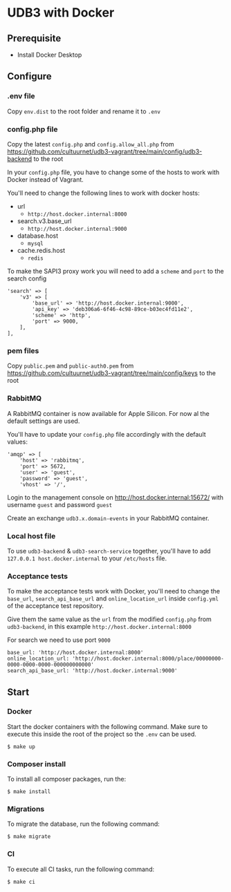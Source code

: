 # UDB3 with Docker

## Prerequisite
- Install Docker Desktop

## Configure

### .env file
Copy `env.dist` to the root folder and rename it to `.env`

### config.php file

Copy the latest `config.php` and `config.allow_all.php` from https://github.com/cultuurnet/udb3-vagrant/tree/main/config/udb3-backend to the root

In your `config.php` file, you have to change some of the hosts to work with Docker instead of Vagrant.

You'll need to change the following lines to work with docker hosts:
- url
  - `http://host.docker.internal:8000`
- search.v3.base_url
  - `http://host.docker.internal:9000`
- database.host
  - `mysql`
- cache.redis.host
  - `redis`

To make the SAPI3 proxy work you will need to add a `scheme` and `port` to the search config

```
'search' => [
    'v3' => [
        'base_url' => 'http://host.docker.internal:9000',
        'api_key' => 'deb306a6-6f46-4c98-89ce-b03ec4fd11e2',
        'scheme' => 'http',
        'port' => 9000,
    ],
],
```

### pem files

Copy `public.pem` and `public-auth0.pem` from https://github.com/cultuurnet/udb3-vagrant/tree/main/config/keys to the root

### RabbitMQ

A RabbitMQ container is now available for Apple Silicon. For now al the default settings are used.

You'll have to update your `config.php` file accordingly with the default values:
```
'amqp' => [
    'host' => 'rabbitmq',
    'port' => 5672,
    'user' => 'guest',
    'password' => 'guest',
    'vhost' => '/',
```

Login to the management console on http://host.docker.internal:15672/ with username `guest` and password `guest` 

Create an exchange `udb3.x.domain-events` in your RabbitMQ container. 

### Local host file
To use `udb3-backend` & `udb3-search-service` together, you'll have to add `127.0.0.1 host.docker.internal` to your `/etc/hosts` file.

### Acceptance tests

To make the acceptance tests work with Docker, you'll need to change the `base_url`, `search_api_base_url` and `online_location_url` inside `config.yml` of the acceptance test repository.

Give them the same value as the `url` from the modified `config.php` from `udb3-backend`, in this example `http://host.docker.internal:8000`

For search we need to use port `9000`

```
base_url: 'http://host.docker.internal:8000'
online_location_url: 'http://host.docker.internal:8000/place/00000000-0000-0000-0000-000000000000'
search_api_base_url: 'http://host.docker.internal:9000'
```

## Start

### Docker

Start the docker containers with the following command. Make sure to execute this inside the root of the project so the `.env` can be used.
```
$ make up
```

### Composer install

To install all composer packages, run the:
```
$ make install
```

### Migrations

To migrate the database, run the following command:
```
$ make migrate
```

### CI

To execute all CI tasks, run the following command:
```
$ make ci
```